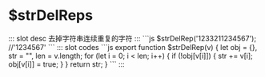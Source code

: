# $strDelReps
<ContainerBox title="介绍">
::: slot desc
去掉字符串连续重复的字符
:::
</ContainerBox>

<ContainerBox title="连续">
```js
$strDelRep('1233211234567'); //'1234567'
```
<ShowCode>
::: slot codes
```js
export function $strDelRep(v) {
  let obj = {},
    str = "",
    len = v.length;
  for (let i = 0; i < len; i++) {
    if (!obj[v[i]]) {
      str += v[i];
      obj[v[i]] = true;
    }
  }
  return str;
}
```
:::
</ShowCode>
</ContainerBox>